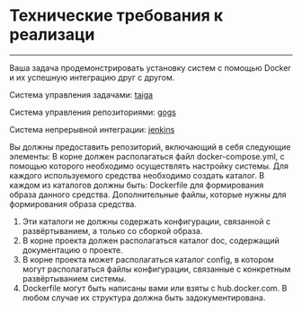 # Технические требования к реализаци 
---
Ваша задача продемонстрировать установку  систем с помощью Docker и их успешную интеграцию друг с другом.

Система управления задачами: [taiga](https://taiga.io/)

Система управления репозиториями: [gogs](https://gogs.io/)

Система непрерывной интеграции: [jenkins](https://www.jenkins.io/)


Вы должны предоставить репозиторий, включающий в себя следующие элементы:
В корне должен располагаться файл docker-compose.yml, с помощью которого необходимо осуществлять настройку системы.
Для каждого используемого средства необходимо создать каталог. В каждом из каталогов должны быть:
Dockerfile для формирования образа данного средства.
Дополнительные файлы, которые нужны для формирования образа средства.
1. Эти каталоги не должны содержать конфигурации, связанной с развёртыванием, а только со сборкой образа.
2. В корне проекта должен располагаться каталог doc, содержащий документацию о проекте.
3. В корне проекта может располагаться каталог config, в котором могут располагаться файлы конфигурации, связанные с конкретным развёртыванием системы.
4. Dockerfile могут быть написаны вами или взяты с hub.docker.com. В любом случае их структура должна быть задокументирована.
